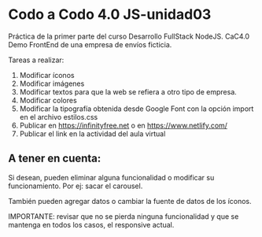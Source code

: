 # Codo a Codo 4.0 JS-unidad03
Práctica de la primer parte del curso Desarrollo FullStack NodeJS. CaC4.0
Demo FrontEnd de una empresa de envíos ficticia.

Tareas a realizar:

 1. Modificar íconos
 2. Modificar imágenes
 3. Modificar textos para que la web se refiera a otro tipo de empresa.
 4. Modificar colores
 5. Modificar la tipografía obtenida desde Google Font con la opción import en el archivo estilos.css
 6. Publicar en https://infinityfree.net o en https://www.netlify.com/ 
 7. Publicar el link en la actividad del aula virtual

A tener en cuenta:
-------------------
Si desean, pueden eliminar alguna funcionalidad o modificar su funcionamiento. 
Por ej: sacar el carousel.

También pueden agregar datos o cambiar la fuente de datos de los íconos. 

IMPORTANTE: revisar que no se pierda ninguna funcionalidad y que se mantenga 
en todos los casos, el responsive actual.
